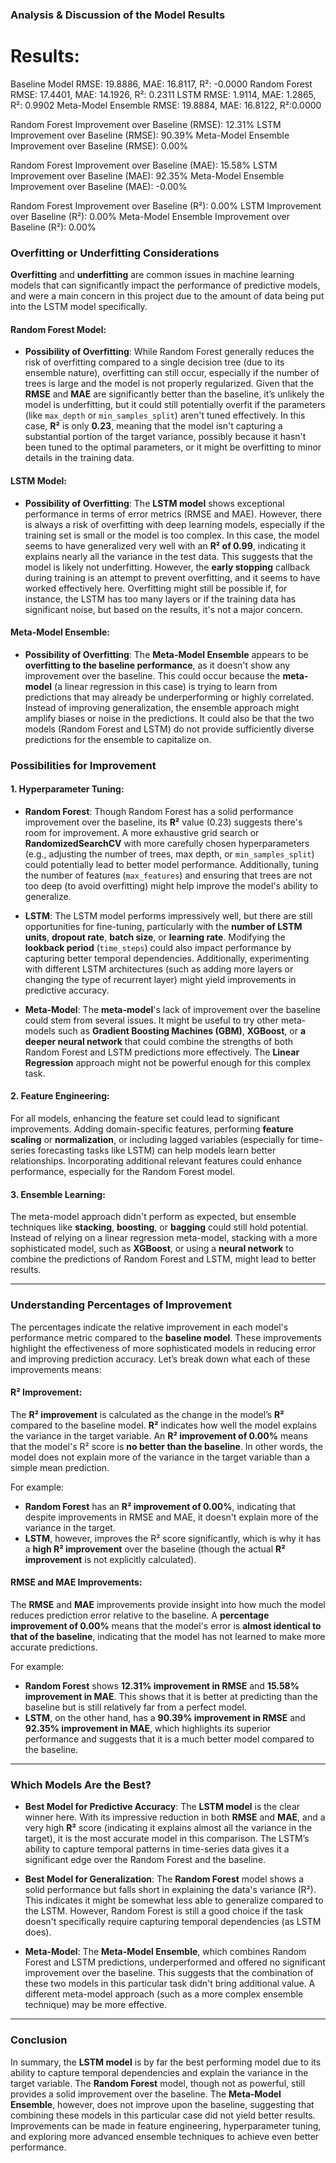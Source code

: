 ### Analysis & Discussion of the Model Results

# Results:
Baseline Model RMSE: 19.8886, MAE: 16.8117, R²: -0.0000
Random Forest RMSE: 17.4401, MAE: 14.1926, R²: 0.2311
LSTM RMSE: 1.9114, MAE: 1.2865, R²: 0.9902
Meta-Model Ensemble RMSE: 19.8884, MAE: 16.8122, R²:0.0000

 Random Forest Improvement over Baseline (RMSE): 12.31%
LSTM Improvement over Baseline (RMSE): 90.39%
Meta-Model Ensemble Improvement over Baseline (RMSE): 0.00%

 Random Forest Improvement over Baseline (MAE): 15.58%
LSTM Improvement over Baseline (MAE): 92.35%
Meta-Model Ensemble Improvement over Baseline (MAE): -0.00%

 Random Forest Improvement over Baseline (R²): 0.00%
LSTM Improvement over Baseline (R²): 0.00%
Meta-Model Ensemble Improvement over Baseline (R²): 0.00%

### **Overfitting or Underfitting Considerations**

**Overfitting** and **underfitting** are common issues in machine learning models that can significantly impact the performance of predictive models, and were a main concern in this project due to the amount of data being put into the LSTM model specifically.

#### **Random Forest Model**:
- **Possibility of Overfitting**: While Random Forest generally reduces the risk of overfitting compared to a single decision tree (due to its ensemble nature), overfitting can still occur, especially if the number of trees is large and the model is not properly regularized. Given that the **RMSE** and **MAE** are significantly better than the baseline, it’s unlikely the model is underfitting, but it could still potentially overfit if the parameters (like `max_depth` or `min_samples_split`) aren't tuned effectively. In this case, **R²** is only **0.23**, meaning that the model isn't capturing a substantial portion of the target variance, possibly because it hasn't been tuned to the optimal parameters, or it might be overfitting to minor details in the training data.

#### **LSTM Model**:
- **Possibility of Overfitting**: The **LSTM model** shows exceptional performance in terms of error metrics (RMSE and MAE). However, there is always a risk of overfitting with deep learning models, especially if the training set is small or the model is too complex. In this case, the model seems to have generalized very well with an **R² of 0.99**, indicating it explains nearly all the variance in the test data. This suggests that the model is likely not underfitting. However, the **early stopping** callback during training is an attempt to prevent overfitting, and it seems to have worked effectively here. Overfitting might still be possible if, for instance, the LSTM has too many layers or if the training data has significant noise, but based on the results, it's not a major concern.

#### **Meta-Model Ensemble**:
- **Possibility of Overfitting**: The **Meta-Model Ensemble** appears to be **overfitting to the baseline performance**, as it doesn't show any improvement over the baseline. This could occur because the **meta-model** (a linear regression in this case) is trying to learn from predictions that may already be underperforming or highly correlated. Instead of improving generalization, the ensemble approach might amplify biases or noise in the predictions. It could also be that the two models (Random Forest and LSTM) do not provide sufficiently diverse predictions for the ensemble to capitalize on.

### **Possibilities for Improvement**

#### **1. Hyperparameter Tuning**:
- **Random Forest**: Though Random Forest has a solid performance improvement over the baseline, its **R²** value (0.23) suggests there's room for improvement. A more exhaustive grid search or **RandomizedSearchCV** with more carefully chosen hyperparameters (e.g., adjusting the number of trees, max depth, or `min_samples_split`) could potentially lead to better model performance. Additionally, tuning the number of features (`max_features`) and ensuring that trees are not too deep (to avoid overfitting) might help improve the model's ability to generalize.
  
- **LSTM**: The LSTM model performs impressively well, but there are still opportunities for fine-tuning, particularly with the **number of LSTM units**, **dropout rate**, **batch size**, or **learning rate**. Modifying the **lookback period** (`time_steps`) could also impact performance by capturing better temporal dependencies. Additionally, experimenting with different LSTM architectures (such as adding more layers or changing the type of recurrent layer) might yield improvements in predictive accuracy.

- **Meta-Model**: The **meta-model**'s lack of improvement over the baseline could stem from several issues. It might be useful to try other meta-models such as **Gradient Boosting Machines (GBM)**, **XGBoost**, or **a deeper neural network** that could combine the strengths of both Random Forest and LSTM predictions more effectively. The **Linear Regression** approach might not be powerful enough for this complex task.

#### **2. Feature Engineering**:
For all models, enhancing the feature set could lead to significant improvements. Adding domain-specific features, performing **feature scaling** or **normalization**, or including lagged variables (especially for time-series forecasting tasks like LSTM) can help models learn better relationships. Incorporating additional relevant features could enhance performance, especially for the Random Forest model.

#### **3. Ensemble Learning**:
The meta-model approach didn't perform as expected, but ensemble techniques like **stacking**, **boosting**, or **bagging** could still hold potential. Instead of relying on a linear regression meta-model, stacking with a more sophisticated model, such as **XGBoost**, or using a **neural network** to combine the predictions of Random Forest and LSTM, might lead to better results.

---

### **Understanding Percentages of Improvement**

The percentages indicate the relative improvement in each model's performance metric compared to the **baseline model**. These improvements highlight the effectiveness of more sophisticated models in reducing error and improving prediction accuracy. Let’s break down what each of these improvements means:

#### **R² Improvement**:
The **R² improvement** is calculated as the change in the model’s **R²** compared to the baseline model. **R²** indicates how well the model explains the variance in the target variable. An **R² improvement of 0.00%** means that the model's R² score is **no better than the baseline**. In other words, the model does not explain more of the variance in the target variable than a simple mean prediction.

For example:
- **Random Forest** has an **R² improvement of 0.00%**, indicating that despite improvements in RMSE and MAE, it doesn't explain more of the variance in the target.
- **LSTM**, however, improves the R² score significantly, which is why it has a **high R² improvement** over the baseline (though the actual **R² improvement** is not explicitly calculated).

#### **RMSE and MAE Improvements**:
The **RMSE** and **MAE** improvements provide insight into how much the model reduces prediction error relative to the baseline. A **percentage improvement of 0.00%** means that the model's error is **almost identical to that of the baseline**, indicating that the model has not learned to make more accurate predictions.

For example:
- **Random Forest** shows **12.31% improvement in RMSE** and **15.58% improvement in MAE**. This shows that it is better at predicting than the baseline but is still relatively far from a perfect model.
- **LSTM**, on the other hand, has a **90.39% improvement in RMSE** and **92.35% improvement in MAE**, which highlights its superior performance and suggests that it is a much better model compared to the baseline.

---

### **Which Models Are the Best?**

- **Best Model for Predictive Accuracy**: The **LSTM model** is the clear winner here. With its impressive reduction in both **RMSE** and **MAE**, and a very high **R²** score (indicating it explains almost all the variance in the target), it is the most accurate model in this comparison. The LSTM’s ability to capture temporal patterns in time-series data gives it a significant edge over the Random Forest and the baseline.

- **Best Model for Generalization**: The **Random Forest** model shows a solid performance but falls short in explaining the data's variance (R²). This indicates it might be somewhat less able to generalize compared to the LSTM. However, Random Forest is still a good choice if the task doesn't specifically require capturing temporal dependencies (as LSTM does).

- **Meta-Model**: The **Meta-Model Ensemble**, which combines Random Forest and LSTM predictions, underperformed and offered no significant improvement over the baseline. This suggests that the combination of these two models in this particular task didn't bring additional value. A different meta-model approach (such as a more complex ensemble technique) may be more effective.

---

### Conclusion

In summary, the **LSTM model** is by far the best performing model due to its ability to capture temporal dependencies and explain the variance in the target variable. The **Random Forest** model, though not as powerful, still provides a solid improvement over the baseline. The **Meta-Model Ensemble**, however, does not improve upon the baseline, suggesting that combining these models in this particular case did not yield better results. Improvements can be made in feature engineering, hyperparameter tuning, and exploring more advanced ensemble techniques to achieve even better performance.
